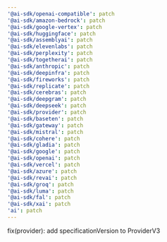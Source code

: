 ```yaml
---
'@ai-sdk/openai-compatible': patch
'@ai-sdk/amazon-bedrock': patch
'@ai-sdk/google-vertex': patch
'@ai-sdk/huggingface': patch
'@ai-sdk/assemblyai': patch
'@ai-sdk/elevenlabs': patch
'@ai-sdk/perplexity': patch
'@ai-sdk/togetherai': patch
'@ai-sdk/anthropic': patch
'@ai-sdk/deepinfra': patch
'@ai-sdk/fireworks': patch
'@ai-sdk/replicate': patch
'@ai-sdk/cerebras': patch
'@ai-sdk/deepgram': patch
'@ai-sdk/deepseek': patch
'@ai-sdk/provider': patch
'@ai-sdk/baseten': patch
'@ai-sdk/gateway': patch
'@ai-sdk/mistral': patch
'@ai-sdk/cohere': patch
'@ai-sdk/gladia': patch
'@ai-sdk/google': patch
'@ai-sdk/openai': patch
'@ai-sdk/vercel': patch
'@ai-sdk/azure': patch
'@ai-sdk/revai': patch
'@ai-sdk/groq': patch
'@ai-sdk/luma': patch
'@ai-sdk/fal': patch
'@ai-sdk/xai': patch
'ai': patch
---
```


fix(provider): add specificationVersion to ProviderV3
